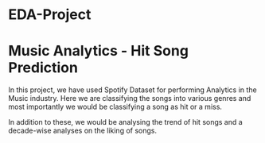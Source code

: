 # EDA-Project

# Music Analytics - Hit Song Prediction

In this project, we have used Spotify Dataset for performing Analytics in the Music industry. Here we are classifying the songs into various genres and most importantly we would be classifying a song as hit or a miss. 

In addition to these, we would be analysing the trend of hit songs and a decade-wise analyses on the liking of songs.
